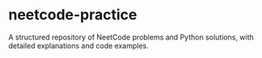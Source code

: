 # neetcode-practice
A structured repository of NeetCode problems and Python solutions, with detailed explanations and code examples.
